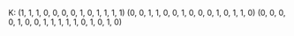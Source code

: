 K: (1, 1, 1, 0, 0, 0, 0, 1, 0, 1, 1, 1, 1) (0, 0, 1, 1, 0, 0, 1, 0, 0, 0, 1, 0, 1, 1, 0) (0, 0, 0, 0, 1, 0, 0, 1, 1, 1, 1, 1, 0, 1, 0, 1, 0)
